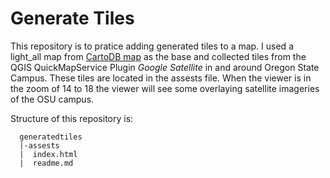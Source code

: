 # Generate Tiles
This repository is to pratice adding generated tiles to a map. I used a light_all map from [CartoDB map][] as the base and collected tiles from the QGIS QuickMapService Plugin *Google Satellite* in and around Oregon State Campus. These tiles are located in the assests file. When the viewer is in the zoom of 14 to 18 the viewer will see some overlaying satellite imageries of the OSU campus.

Structure of this repository is: 


      generatedtiles
      |-assests
      |  index.html
      |  readme.md


[CartoDB map]: http://bl.ocks.org/Xatpy/raw/854297419bd7eb3421d0/
